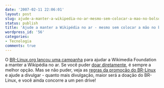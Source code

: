 ```yaml
---
date: '2007-02-11 22:06:01'
layout: post
slug: ajude-a-manter-a-wikipedia-no-ar-mesmo-sem-colocar-a-mao-no-bolso
status: publish
title: 'Ajude a manter a Wikipédia no ar - mesmo sem colocar a mão no bolso! '
wordpress_id: '56'
categories:
- Tecnologia
comments: true
---
```


O [BR-Linux.org lançou uma ](http://br-linux.org/)[campanha](http://br-linux.org/linux/campanha-wikipedia) para ajudar a Wikimedia Foundation a manter a Wikipédia no ar. Se você puder [doar diretamente](http://wikimediafoundation.org/wiki/Coleta_de_fundos), é sempre a melhor opção. Mas se não puder, veja as [regras da promoção do BR-Linux](http://br-linux.org/linux/campanha-wikipedia) e ajude a divulgar - quanto mais divulgação, maior será a doação do BR-Linux, e você ainda concorre a um pen drive!
